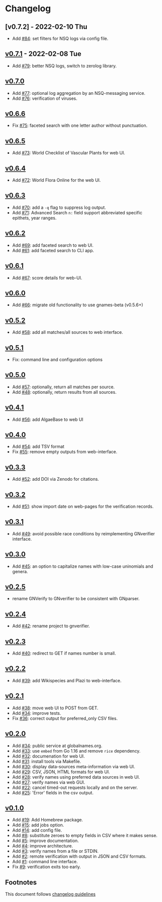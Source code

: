 # Changelog

## [v0.7.2] - 2022-02-10 Thu

- Add [#84]: set filters for NSQ logs via config file.

## [v0.7.1] - 2022-02-08 Tue

- Add [#79]: better NSQ logs, switch to zerolog library.

## [v0.7.0]

- Add [#77]: optional log aggregation by an NSQ-messaging service.
- Add [#76]: verification of viruses.

## [v0.6.6]

- Fix [#75]: faceted search with one letter author without punctuation.

## [v0.6.5]

- Add [#73]: World Checklist of Vascular Plants for web UI.

## [v0.6.4]

- Add [#72]: World Flora Online for the web UI.

## [v0.6.3]

- Add [#70]: add a `-q` flag to suppress log output.
- Add [#71]: Advanced Search `n:` field support abbreviated specific epithets,
             year ranges.

## [v0.6.2]

- Add [#69]: add faceted search to web UI.
- Add [#61]: add faceted search to CLI app.

## [v0.6.1]

- Add [#67]: score details for web-UI.

## [v0.6.0]

- Add [#66]: migrate old functionality to use gnames-beta (v0.5.6+)

## [v0.5.2]

- Add [#58]: add all matches/all sources to web interface.

## [v0.5.1]

- Fix: command line and configuration options

## [v0.5.0]

- Add [#57]: optionally, return all matches per source.
- Add [#48]: optionally, return results from all sources.

## [v0.4.1]

- Add [#56]: add AlgaeBase to web UI

## [v0.4.0]

- Add [#54]: add TSV format
- Fix [#55]: remove empty outputs from web-interface.

## [v0.3.3]

- Add [#52]: add DOI via Zenodo for citations.

## [v0.3.2]

- Add [#51]: show import date on web-pages for the verification records.

## [v0.3.1]

- Add [#49]: avoid possible race conditions by reimplementing GNverifier
             interface.

## [v0.3.0]

- Add [#45]: an option to capitalize names with low-case uninomials and genera.

## [v0.2.5]

- rename GNVerify to GNverifier to be consistent with GNparser.

## [v0.2.4]

- Add [#42]: rename project to gnverifier.

## [v0.2.3]

- Add [#40]: redirect to GET if names number is small.

## [v0.2.2]

- Add [#39]: add Wikispecies and Plazi to web-interface.

## [v0.2.1]

- Add [#38]: move web UI to POST from GET.
- Add [#34]: improve tests.
- Fix [#36]: correct output for preferred_only CSV files.

## [v0.2.0]

- Add [#34]: public service at globalnames.org.
- Add [#33]: use `embed` from Go 1.16 and remove `rice` dependency.
- Add [#32]: documenation for web UI.
- Add [#31]: install tools via Makefile.
- Add [#30]: display data-sources meta-information via web UI.
- Add [#29]: CSV, JSON, HTML formats for web UI.
- Add [#28]: verify names using preferred data sources in web UI.
- Add [#27]: verify names via web GUI.
- Add [#22]: cancel timed-out requests locally and on the server.
- Add [#25]: 'Error' fields in the csv output.

## [v0.1.0]

- Add [#19]: Add Homebrew package.
- Add [#15]: add jobs option.
- Add [#14]: add config file.
- Add [#8]: substitute zeroes to empty fields in CSV where it makes sense.
- Add [#5]: improve documentation.
- Add [#4]: improve architecture.
- Add [#3]: verify names from a file or STDIN.
- Add [#2]: remote verification with output in JSON and CSV formats.
- Add [#1]: command line interface.
- Fix [#9]: verification exits too early.

## Footnotes

This document follows [changelog guidelines]

[v0.7.1]: https://github.com/gnames/gnverifier/compare/v0.7.0...v1.7.1
[v0.7.0]: https://github.com/gnames/gnverifier/compare/v0.6.6...v1.7.0
[v0.6.6]: https://github.com/gnames/gnverifier/compare/v0.6.5...v1.6.6
[v0.6.5]: https://github.com/gnames/gnverifier/compare/v0.6.4...v1.6.5
[v0.6.4]: https://github.com/gnames/gnverifier/compare/v0.6.3...v1.6.4
[v0.6.3]: https://github.com/gnames/gnverifier/compare/v0.6.2...v1.6.3
[v0.6.2]: https://github.com/gnames/gnverifier/compare/v0.6.1...v1.6.2
[v0.6.1]: https://github.com/gnames/gnverifier/compare/v0.6.0...v1.6.1
[v0.6.0]: https://github.com/gnames/gnverifier/compare/v0.5.2...v1.6.0
[v0.5.2]: https://github.com/gnames/gnverifier/compare/v0.5.1...v0.5.2
[v0.5.1]: https://github.com/gnames/gnverifier/compare/v0.5.0...v0.5.1
[v0.5.0]: https://github.com/gnames/gnverifier/compare/v0.4.1...v0.5.0
[v0.4.1]: https://github.com/gnames/gnverifier/compare/v0.4.0...v0.4.1
[v0.4.0]: https://github.com/gnames/gnverifier/compare/v0.3.3...v0.4.0
[v0.3.3]: https://github.com/gnames/gnverifier/compare/v0.3.2...v0.3.3
[v0.3.2]: https://github.com/gnames/gnverifier/compare/v0.3.1...v0.3.2
[v0.3.1]: https://github.com/gnames/gnverifier/compare/v0.3.0...v0.3.1
[v0.3.0]: https://github.com/gnames/gnverifier/compare/v0.2.5...v0.3.0
[v0.2.5]: https://github.com/gnames/gnverifier/compare/v0.2.4...v0.2.5
[v0.2.4]: https://github.com/gnames/gnverifier/compare/v0.2.3...v0.2.4
[v0.2.3]: https://github.com/gnames/gnverifier/compare/v0.2.2...v0.2.3
[v0.2.2]: https://github.com/gnames/gnverifier/compare/v0.2.1...v0.2.2
[v0.2.1]: https://github.com/gnames/gnverifier/compare/v0.2.0...v0.2.1
[v0.2.0]: https://github.com/gnames/gnverifier/compare/v0.1.0...v0.2.0
[v0.1.0]: https://github.com/gnames/gnverifier/tree/v0.1.0

[#90]: https://github.com/gnames/gnverifier/issues/90
[#89]: https://github.com/gnames/gnverifier/issues/89
[#88]: https://github.com/gnames/gnverifier/issues/88
[#87]: https://github.com/gnames/gnverifier/issues/87
[#86]: https://github.com/gnames/gnverifier/issues/86
[#85]: https://github.com/gnames/gnverifier/issues/85
[#84]: https://github.com/gnames/gnverifier/issues/84
[#83]: https://github.com/gnames/gnverifier/issues/83
[#82]: https://github.com/gnames/gnverifier/issues/82
[#81]: https://github.com/gnames/gnverifier/issues/81
[#80]: https://github.com/gnames/gnverifier/issues/80
[#79]: https://github.com/gnames/gnverifier/issues/79
[#78]: https://github.com/gnames/gnverifier/issues/78
[#77]: https://github.com/gnames/gnverifier/issues/77
[#76]: https://github.com/gnames/gnverifier/issues/76
[#75]: https://github.com/gnames/gnverifier/issues/75
[#74]: https://github.com/gnames/gnverifier/issues/74
[#73]: https://github.com/gnames/gnverifier/issues/73
[#72]: https://github.com/gnames/gnverifier/issues/72
[#71]: https://github.com/gnames/gnverifier/issues/71
[#70]: https://github.com/gnames/gnverifier/issues/70
[#69]: https://github.com/gnames/gnverifier/issues/69
[#68]: https://github.com/gnames/gnverifier/issues/68
[#67]: https://github.com/gnames/gnverifier/issues/67
[#66]: https://github.com/gnames/gnverifier/issues/66
[#65]: https://github.com/gnames/gnverifier/issues/65
[#64]: https://github.com/gnames/gnverifier/issues/64
[#63]: https://github.com/gnames/gnverifier/issues/63
[#62]: https://github.com/gnames/gnverifier/issues/62
[#61]: https://github.com/gnames/gnverifier/issues/61
[#60]: https://github.com/gnames/gnverifier/issues/60
[#59]: https://github.com/gnames/gnverifier/issues/59
[#58]: https://github.com/gnames/gnverifier/issues/58
[#57]: https://github.com/gnames/gnverifier/issues/57
[#56]: https://github.com/gnames/gnverifier/issues/56
[#55]: https://github.com/gnames/gnverifier/issues/55
[#54]: https://github.com/gnames/gnverifier/issues/54
[#53]: https://github.com/gnames/gnverifier/issues/53
[#52]: https://github.com/gnames/gnverifier/issues/52
[#51]: https://github.com/gnames/gnverifier/issues/51
[#50]: https://github.com/gnames/gnverifier/issues/50
[#49]: https://github.com/gnames/gnverifier/issues/49
[#48]: https://github.com/gnames/gnverifier/issues/48
[#47]: https://github.com/gnames/gnverifier/issues/47
[#46]: https://github.com/gnames/gnverifier/issues/46
[#45]: https://github.com/gnames/gnverifier/issues/45
[#44]: https://github.com/gnames/gnverifier/issues/44
[#43]: https://github.com/gnames/gnverifier/issues/43
[#42]: https://github.com/gnames/gnverifier/issues/42
[#41]: https://github.com/gnames/gnverifier/issues/41
[#40]: https://github.com/gnames/gnverifier/issues/40
[#39]: https://github.com/gnames/gnverifier/issues/39
[#38]: https://github.com/gnames/gnverifier/issues/38
[#37]: https://github.com/gnames/gnverifier/issues/37
[#36]: https://github.com/gnames/gnverifier/issues/36
[#35]: https://github.com/gnames/gnverifier/issues/35
[#34]: https://github.com/gnames/gnverifier/issues/34
[#33]: https://github.com/gnames/gnverifier/issues/33
[#32]: https://github.com/gnames/gnverifier/issues/32
[#31]: https://github.com/gnames/gnverifier/issues/31
[#30]: https://github.com/gnames/gnverifier/issues/30
[#29]: https://github.com/gnames/gnverifier/issues/29
[#28]: https://github.com/gnames/gnverifier/issues/28
[#27]: https://github.com/gnames/gnverifier/issues/27
[#26]: https://github.com/gnames/gnverifier/issues/26
[#25]: https://github.com/gnames/gnverifier/issues/25
[#24]: https://github.com/gnames/gnverifier/issues/24
[#23]: https://github.com/gnames/gnverifier/issues/23
[#22]: https://github.com/gnames/gnverifier/issues/22
[#21]: https://github.com/gnames/gnverifier/issues/21
[#20]: https://github.com/gnames/gnverifier/issues/20
[#19]: https://github.com/gnames/gnverifier/issues/19
[#18]: https://github.com/gnames/gnverifier/issues/18
[#17]: https://github.com/gnames/gnverifier/issues/17
[#16]: https://github.com/gnames/gnverifier/issues/16
[#15]: https://github.com/gnames/gnverifier/issues/15
[#14]: https://github.com/gnames/gnverifier/issues/14
[#13]: https://github.com/gnames/gnverifier/issues/13
[#12]: https://github.com/gnames/gnverifier/issues/12
[#11]: https://github.com/gnames/gnverifier/issues/11
[#10]: https://github.com/gnames/gnverifier/issues/10
[#9]: https://github.com/gnames/gnverifier/issues/9
[#8]: https://github.com/gnames/gnverifier/issues/8
[#7]: https://github.com/gnames/gnverifier/issues/7
[#6]: https://github.com/gnames/gnverifier/issues/6
[#5]: https://github.com/gnames/gnverifier/issues/5
[#4]: https://github.com/gnames/gnverifier/issues/4
[#3]: https://github.com/gnames/gnverifier/issues/3
[#2]: https://github.com/gnames/gnverifier/issues/2
[#1]: https://github.com/gnames/gnverifier/issues/1

[changelog guidelines]: https://github.com/olivierlacan/keep-a-changelog
